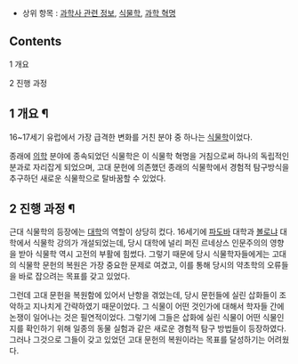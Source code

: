   * 상위 항목 : [과학사 관련 정보](%EA%B3%BC%ED%95%99%EC%82%AC%20%EA%B4%80%EB%A0%A8%20%EC%A0%95%EB%B3%B4.md), [식물학](%EC%8B%9D%EB%AC%BC%ED%95%99.md), [과학 혁명](%EA%B3%BC%ED%95%99%20%ED%98%81%EB%AA%85.md)  

## Contents

    

1 개요

2 진행 과정

## 1 개요 ¶

16~17세기 유럽에서 가장 급격한 변화를 거친 분야 중 하나는
[식물학](%EC%8B%9D%EB%AC%BC%ED%95%99.md)이었다.

  

종래에 [의학](%EC%9D%98%ED%95%99.md) 분야에 종속되었던 식물학은 이 식물학 혁명을 거침으로써 하나의 독립적인 분과로
자리잡게 되었으며, 고대 문헌에 의존했던 종래의 식물학에서 경험적 탐구방식을 추구하던 새로운 식물학으로 탈바꿈할 수 있었다.

## 2 진행 과정 ¶

근대 식물학의 등장에는 [대학](%EB%8C%80%ED%95%99.md)의 역할이 상당히 컸다. 16세기에
[파도바](%ED%8C%8C%EB%8F%84%EB%B0%94.md) 대학과
[볼로냐](%EB%B3%BC%EB%A1%9C%EB%83%90.md) 대학에서 식물학 강의가 개설되었는데, 당시 대학에 널리 퍼진
르네상스 인문주의의 영향을 받아 식물학 역시 고전의 부활에 힘썼다. 그렇기 때문에 당시 식물학자들에게는 고대의 식물학 문헌의 복원은 가장
중요한 문제로 여겼고, 이를 통해 당시의 약초학의 오류들을 바로 잡으려는 목표를 갖고 있었다.

  

그런데 고대 문헌을 복원함에 있어서 난항을 겪었는데, 당시 문헌들에 실린 삽화들이 조악하고 지나치게 간략하였기 때문이었다. 그 식물이 어떤
것인가에 대해서 학자들 간에 논쟁이 일어나는 것은 필연적이었다. 그렇기에 그들은 삽화에 실린 식물이 어떤 식물인지를 확인하기 위해 일종의
동물 실험과 같은 새로운 경험적 탐구 방법들이 등장하였다. 그러나 그것으로 그들이 갖고 있었던 고대 문헌의 복원이라는 목표를 달성하기는
어려웠다.  

  

  

